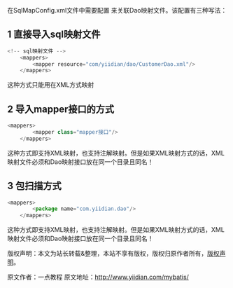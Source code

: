 


在SqlMapConfig.xml文件中需要配置 来关联Dao映射文件。该配置有三种写法：

## 1 直接导入sql映射文件


```js 
<!-- sql映射文件 -->
    <mappers>
    	<mapper resource="com/yiidian/dao/CustomerDao.xml"/>
    </mappers>
```

这种方式只能用在XML方式映射

## 2 导入mapper接口的方式


```js 
<mappers>
        <mapper class="mapper接口"/>
    </mappers>
```

这种方式即支持XML映射，也支持注解映射。但是如果XML映射方式的话，XML映射文件必须和Dao映射接口放在同一个目录且同名！

## 3 包扫描方式


```js 
<mappers>
    	<package name="com.yiidian.dao"/>
    </mappers>
```

这种方式即支持XML映射，也支持注解映射。但是如果XML映射方式的话，XML映射文件必须和Dao映射接口放在同一个目录且同名！

版权声明：本文为站长转载&整理，本站不享有版权，版权归原作者所有，[版权声明](https://gitee.com/hezhiyuan007/java-notes/raw/master/disclaimer.md)。




原文作者：一点教程 原文地址：http://www.yiidian.com/mybatis/